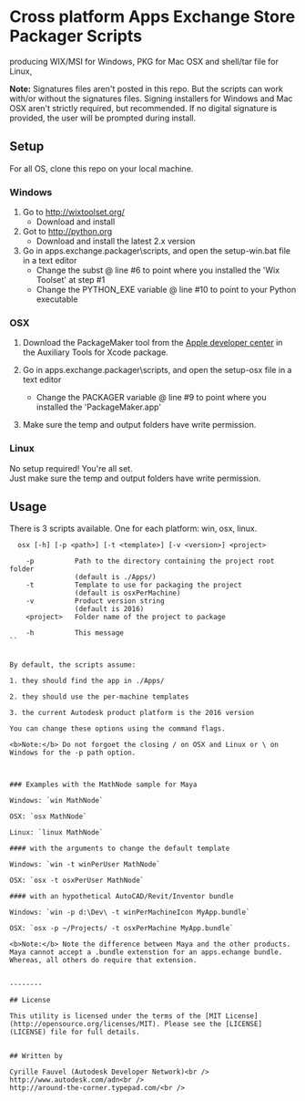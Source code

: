
# Cross platform Apps Exchange Store Packager Scripts
producing WIX/MSI for Windows, PKG for Mac OSX and shell/tar file for Linux,

<b>Note:</b> Signatures files aren't posted in this repo. But the scripts can work with/or 
without the signatures files. Signing installers for Windows and Mac OSX aren't strictly
required, but recommended. If no digital signature is provided, the user will be prompted 
during install.


## Setup

For all OS, clone this repo on your local machine.


### Windows

1. Go to http://wixtoolset.org/
   * Download and install
2. Got to http://python.org
   * Download and install the latest 2.x version
3. Go in apps.exchange.packager\scripts, and open the setup-win.bat file in a text editor
   * Change the subst @ line #6 to point where you installed the 'Wix Toolset' at step #1
   * Change the PYTHON_EXE variable @ line #10 to point to your Python executable


### OSX

1. Download the PackageMaker tool from the [Apple developer center](https://developer.apple.com/downloads/index.action) in the Auxiliary Tools for Xcode package.

2. Go in apps.exchange.packager\scripts, and open the setup-osx file in a text editor
   * Change the PACKAGER variable @ line #9 to point where you installed the 'PackageMaker.app' 

3. Make sure the temp and output folders have write permission.


### Linux

No setup required! You're all set.<br />
Just make sure the temp and output folders have write permission.


## Usage

There is 3 scripts available. One for each platform: win, osx, linux.
```
  osx [-h] [-p <path>] [-t <template>] [-v <version>] <project>

	-p			Path to the directory containing the project root folder
				(default is ./Apps/)
	-t			Template to use for packaging the project
				(default is osxPerMachine)
	-v			Product version string
				(default is 2016)
	<project>	Folder name of the project to package

	-h			This message
``


By default, the scripts assume:

1. they should find the app in ./Apps/

2. they should use the per-machine templates

3. the current Autodesk product platform is the 2016 version

You can change these options using the command flags.

<b>Note:</b> Do not forgoet the closing / on OSX and Linux or \ on Windows for the -p path option.



### Examples with the MathNode sample for Maya

Windows: `win MathNode`

OSX: `osx MathNode`

Linux: `linux MathNode`

#### with the arguments to change the default template

Windows: `win -t winPerUser MathNode`

OSX: `osx -t osxPerUser MathNode`

#### with an hypothetical AutoCAD/Revit/Inventor bundle

Windows: `win -p d:\Dev\ -t winPerMachineIcon MyApp.bundle`

OSX: `osx -p ~/Projects/ -t osxPerMachine MyApp.bundle`

<b>Note:</b> Note the difference between Maya and the other products. Maya cannot accept a .bundle extenstion for an apps.echange bundle. Whereas, all others do require that extension.


--------

## License

This utility is licensed under the terms of the [MIT License](http://opensource.org/licenses/MIT). Please see the [LICENSE](LICENSE) file for full details.


## Written by

Cyrille Fauvel (Autodesk Developer Network)<br />
http://www.autodesk.com/adn<br />
http://around-the-corner.typepad.com/<br />